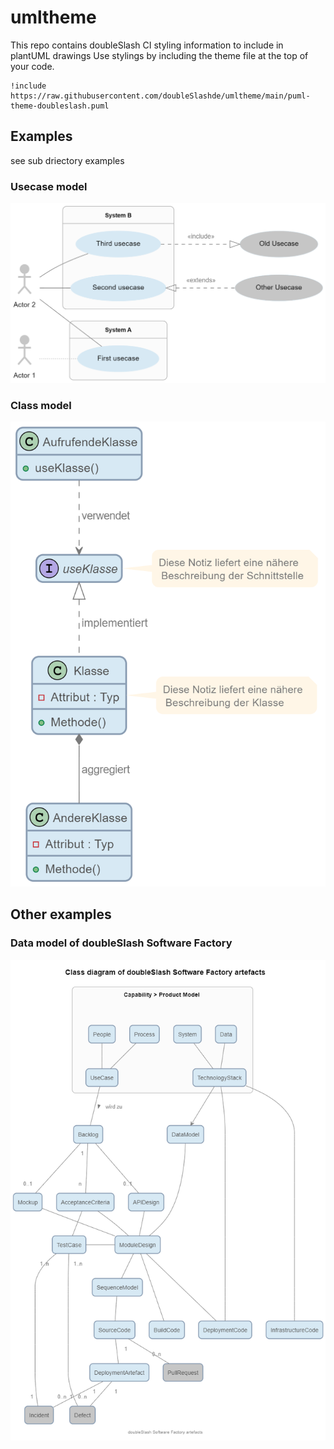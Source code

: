 # umltheme
This repo contains doubleSlash CI styling information to include in plantUML drawings
Use stylings by including the theme file at the top of your code.

```
!include https://raw.githubusercontent.com/doubleSlashde/umltheme/main/puml-theme-doubleslash.puml
```

## Examples
see sub driectory examples
### Usecase model
<img src="./examples/usecase_model.png"  width="600">


### Class model 
<img src="./examples/class_model.png"  width="600">

## Other examples

### Data model of doubleSlash Software Factory
<img src="./examples/softwarefactory_datamodel.png"  width="600">



